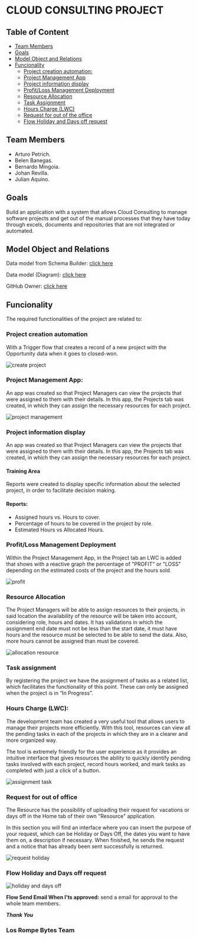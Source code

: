 # CLOUD CONSULTING PROJECT 

## Table of Content

- [Team Members](#team-members)
- [Goals](#goals)
- [Model Object and Relations](#model-object-and-relations)
- [Funcionality](#funcionality)
    - [Project creation automation:](#project-creation-automation)
    - [Project Management App](#project-management-app)
    - [Project information display](#project-information-display)
    - [Profit/Loss Management Deployment](#profit/loss-management-deployment)
    - [Resource Allocation](#resource-allocation)
    - [Task Assignment](#task-assignment)
    - [Hours Charge (LWC)](#hours-charge-(lWC))
    - [Request for out of the office](#request-for-out-of-the-office)
    - [Flow Holiday and Days off request](#flow-holiday-and-days-off-request)

## Team Members

- Arturo Petrich.
- Belen Banegas.
- Bernardo Mingoia.
- Johan Revilla.
- Julian Aquino.


## Goals

Build an application with a system that allows Cloud Consulting to manage software projects and get out of the manual processes that they have today through excels, documents and repositories that are not integrated or automated.

## Model Object and Relations

Data model from Schema Builder: [click here](https://losrompebytes-dev-ed.develop.lightning.force.com/lightning/setup/SchemaBuilder/home)

Data model (Diagram): [click here](https://app.diagrams.net/#G15Cen1jPO0dfw5jFGSE4BUlqYc6EBiAWt)

GitHub Owner: [click here](https://github.com/JohanGio92)

## Funcionality

The required functionalities of the project are related to:

### Project creation automation

With a Trigger flow that creates a record of a new project with the Opportunity data when it goes to closed-won.

![create project](./img/createProject.png)

### Project Management App:

An app was created so that Project Managers can view the projects that were assigned to them with their details. In this app, the Projects tab was created, in which they can assign the necessary resources for each project.

![project management](./img/projectManagmentApp.png)

### Project information display

An app was created so that Project Managers can view the projects that were assigned to them with their details. In this app, the Projects tab was created, in which they can assign the necessary resources for each project.

#### Training Area

Reports were created to display specific information about the selected project, in order to facilitate decision making.

#### Reports:

- Assigned hours vs. Hours to cover.
- Percentage of hours to be covered in the project by role.
- Estimated Hours vs Allocated Hours.

### Profit/Loss Management Deployment

Within the Project Management App, in the Project tab an LWC is added that shows with a reactive graph the percentage of "PROFIT" or "LOSS" depending on the estimated costs of the project and the hours sold.

![profit](./img/profit.png)

### Resource Allocation

The Project Managers will be able to assign resources to their projects, in said location the availability of the resource will be taken into account, considering role, hours and dates. It has validations in which the assignment end date must not be less than the start date, it must have hours and the resource must be selected to be able to send the data. Also, more hours cannot be assigned than must be covered.

![allocation resource](./img/allocationResource.png)


### Task assignment

By registering the project we have the assignment of tasks as a related list, which facilitates the functionality of this point. These can only be assigned when the project is in “In Progress”.

### Hours Charge (LWC):

The development team has created a very useful tool that allows users to manage their projects more efficiently. With this tool, resources can view all the pending tasks in each of the projects in which they are in a clearer and more organized way.

The tool is extremely friendly for the user experience as it provides an intuitive interface that gives resources the ability to quickly identify pending tasks involved with each project, record hours worked, and mark tasks as completed with just a click of a button.

![assignment task](./img/assigmentTask.png)


### Request for out of office

The Resource has the possibility of uploading their request for vacations or days off in the Home tab of their own "Resource" application.

In this section you will find an interface where you can insert the purpose of your request, which can be Holiday or Days Off, the dates you want to have them on, a description if necessary. When finished, he sends the request and a notice that has already been sent successfully is returned.

![request holiday](./img/requestHoliday.png)

### Flow Holiday and Days off request

![holiday and days off](/img/flow_reques_holiday_and_day_off.jpeg)

**Flow Send Email When I'ts approved:** send a email for approval to the whole team members. 

***Thank You***

### Los Rompe Bytes Team


